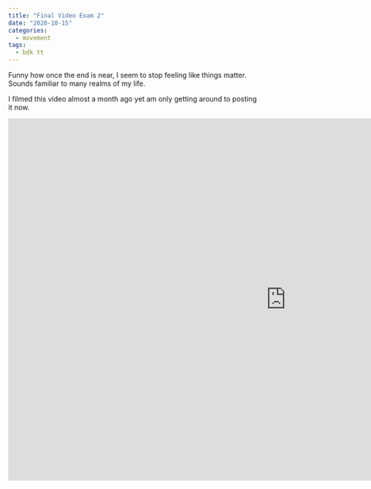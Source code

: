 ```yaml
---
title: "Final Video Exam 2"
date: "2020-10-15"
categories:
  - movement
tags:
  - bdk tt
---
```

Funny how once the end is near, I seem to stop feeling like things matter. Sounds familiar to many realms of my life.

I filmed this video almost a month ago yet am only getting around to posting it now.

<iframe width="1120" height="730" sandbox="allow-same-origin allow-scripts allow-popups" src="https://tube.bdklab.com/videos/embed/965562e0-28f1-42e0-9223-40d906e05d7b" frameborder="0" allowfullscreen></iframe>